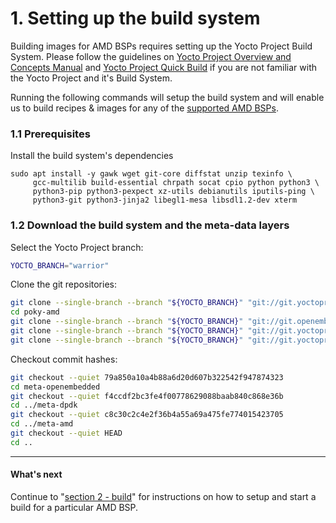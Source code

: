 # 1. Setting up the build system

Building images for AMD BSPs requires setting up the Yocto Project
Build System. Please follow the guidelines on
[Yocto Project Overview and Concepts Manual](https://www.yoctoproject.org/docs/2.7/overview-manual/overview-manual.html)
and [Yocto Project Quick Build](https://www.yoctoproject.org/docs/2.7/brief-yoctoprojectqs/brief-yoctoprojectqs.html)
if you are not familiar with the Yocto Project and it's Build System.

Running the following commands will setup the build system and will
enable us to build recipes & images for any of the
[supported AMD BSPs](meta-amd-bsp/README.md).

### 1.1 Prerequisites

Install the build system's dependencies
```
sudo apt install -y gawk wget git-core diffstat unzip texinfo \
     gcc-multilib build-essential chrpath socat cpio python python3 \
     python3-pip python3-pexpect xz-utils debianutils iputils-ping \
     python3-git python3-jinja2 libegl1-mesa libsdl1.2-dev xterm
```

### 1.2 Download the build system and the meta-data layers

Select the Yocto Project branch:
```sh
YOCTO_BRANCH="warrior"
```

Clone the git repositories: 
```sh
git clone --single-branch --branch "${YOCTO_BRANCH}" "git://git.yoctoproject.org/poky" "poky-amd"
cd poky-amd
git clone --single-branch --branch "${YOCTO_BRANCH}" "git://git.openembedded.org/meta-openembedded"
git clone --single-branch --branch "${YOCTO_BRANCH}" "git://git.yoctoproject.org/meta-dpdk"
git clone --single-branch --branch "${YOCTO_BRANCH}" "git://git.yoctoproject.org/meta-amd"
```

Checkout commit hashes:
```sh
git checkout --quiet 79a850a10a4b88a6d20d607b322542f947874323
cd meta-openembedded
git checkout --quiet f4ccdf2bc3fe4f00778629088baab840c868e36b
cd ../meta-dpdk
git checkout --quiet c8c30c2c4e2f36b4a55a69a475fe774015423705
cd ../meta-amd
git checkout --quiet HEAD
cd ..
```

---
#### What's next

Continue to "[section 2 - build](BUILD.md)" for instructions on how to
setup and start a build for a particular AMD BSP.
